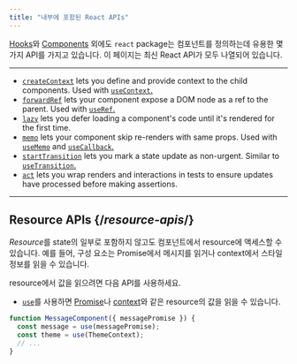 ```yaml
---
title: "내부에 포함된 React APIs"
---
```


<Intro>

[Hooks](/reference/react)와 [Components](/reference/react/components) 외에도 `react` package는 컴포넌트를 정의하는데 유용한 몇 가지 API를 가지고 있습니다. 이 페이지는 최신 React API가 모두 나열되어 있습니다.

</Intro>

---
* [`createContext`](/reference/react/createContext) lets you define and provide context to the child components. Used with [`useContext`.](/reference/react/useContext)
* [`forwardRef`](/reference/react/forwardRef) lets your component expose a DOM node as a ref to the parent. Used with [`useRef`.](/reference/react/useRef)
* [`lazy`](/reference/react/lazy) lets you defer loading a component's code until it's rendered for the first time.
* [`memo`](/reference/react/memo) lets your component skip re-renders with same props. Used with [`useMemo`](/reference/react/useMemo) and [`useCallback`.](/reference/react/useCallback)
* [`startTransition`](/reference/react/startTransition) lets you mark a state update as non-urgent. Similar to [`useTransition`.](/reference/react/useTransition)
* [`act`](/reference/react/act) lets you wrap renders and interactions in tests to ensure updates have processed before making assertions.
---

## Resource APIs {/*resource-apis*/}

*Resource*를 state의 일부로 포함하지 않고도 컴포넌트에서 resource에 액세스할 수 있습니다. 예를 들어, 구성 요소는 Promise에서 메시지를 읽거나 context에서 스타일 정보를 읽을 수 있습니다.

resource에서 값을 읽으려면 다음 API를 사용하세요.

- [`use`](/reference/react/use)를 사용하면 [Promise](https://developer.mozilla.org/en-US/docs/Web/JavaScript/Reference/Global_Objects/Promise)나 [context](/learn/passing-data-deeply-with-context)와 같은 resource의 값을 읽을 수 있습니다.
```js
function MessageComponent({ messagePromise }) {
  const message = use(messagePromise);
  const theme = use(ThemeContext);
  // ...
}
```
